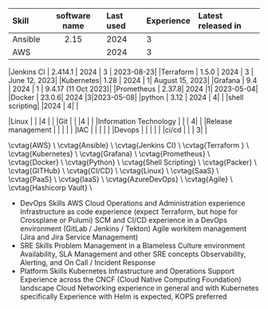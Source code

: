 | Skill | software name| Last used | Experience | Latest released in |
| :---        |    :----:   | :---        | :---        | :---        | 
|Ansible | 2.15| 2024 |3 | |
|AWS|  |2024 | 3| |


|Jenkins CI | 2.414.1 | 2024 | 3 | 2023-08-23|
|Terraform | 1.5.0 | 2024 | 3 | June 12, 2023|
|Kubernetes| 1.28 | 2024 | 1| August 15, 2023|
|Grafana | 9.4 | 2024 | 1 | 9.4.17 (11 Oct 2023)|
|Prometheus | 2.37.8| 2024 |1| 2023-05-04|
|Docker | 23.0.6| 2024 |3|2023-05-08|
|python | 3.12 | 2024 | 4| |
|shell scripting| |2024 | 4| | 


|Linux | | |4 | |
|Git | | |4 | |
|Information Technology | | | 4| |
|Release management | | | | |
|IAC | | | | |
|Devops | | | | |
|ci/cd | | | 3| |

\cvtag{AWS} \\
\cvtag{Ansible} \\
\cvtag{Jenkins CI} \\
\cvtag{Terraform } \\
\cvtag{Kubernetes} \\
\cvtag{Grafana} \\
\cvtag{Prometheus} \\
\cvtag{Docker} \\
\cvtag{Python} \\
\cvtag{Shell Scripting} \\
\cvtag{Packer} \\
\cvtag{GITHub} \\
\cvtag{CI/CD} \\
\cvtag{Linux} \\
\cvtag{SaaS} \\
\cvtag{PaaS} \\
\cvtag{IaaS} \\
\cvtag{AzureDevOps} \\
\cvtag{Agile} \\
\cvtag{Hashicorp Vault} \\

- DevOps Skills
AWS Cloud Operations and Administration experience
Infrastructure as code experience (expect Terraform, but hope for Crossplane or Pulumi)
SCM and CI/CD experience in a DevOps environment (GitLab / Jenkins / Tekton)
Agile workitem management (Jira and Jira Service Management)
- SRE Skills
Problem Management in a Blameless Culture environment
Availability, SLA Management and other SRE concepts
Observability, Alerting, and On Call / Incident Response
- Platform Skills
Kubernetes Infrastructure and Operations Support
Experience across the CNCF (Cloud Native Computing Foundation) landscape
Cloud Networking experience in general and with Kubernetes specifically
Experience with Helm is expected, KOPS preferred